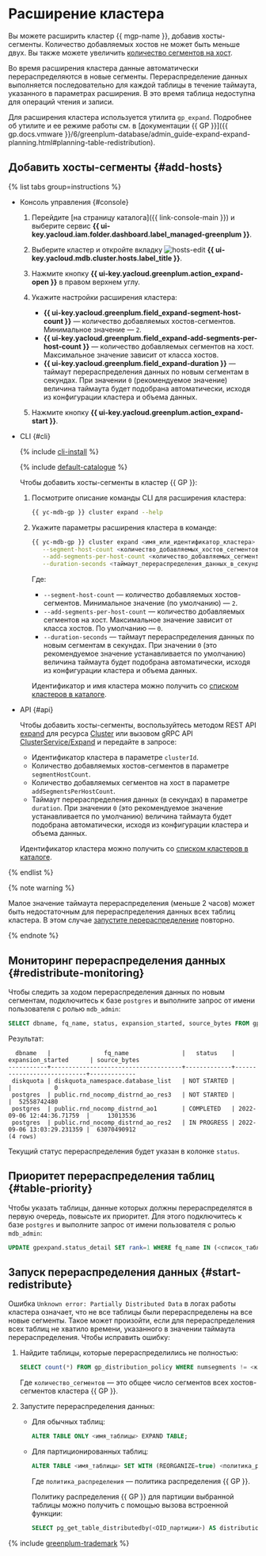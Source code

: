 # Расширение кластера

Вы можете расширить кластер {{ mgp-name }}, добавив хосты-сегменты. Количество добавляемых хостов не может быть меньше двух. Вы также можете увеличить [количество сегментов на хост](../../concepts/index.md).

Во время расширения кластера данные автоматически перераспределяются в новые сегменты. Перераспределение данных выполняется последовательно для каждой таблицы в течение таймаута, указанного в параметрах расширения. В это время таблица недоступна для операций чтения и записи.

Для расширения кластера используется утилита `gp_expand`. Подробнее об утилите и ее режиме работы см. в [документации {{ GP }}]({{ gp.docs.vmware }}/6/greenplum-database/admin_guide-expand-expand-planning.html#planning-table-redistribution).

## Добавить хосты-сегменты {#add-hosts}

{% list tabs group=instructions %}

- Консоль управления {#console}

    1. Перейдите [на страницу каталога]({{ link-console-main }}) и выберите сервис **{{ ui-key.yacloud.iam.folder.dashboard.label_managed-greenplum }}**.
    1. Выберите кластер и откройте вкладку ![hosts-edit](../../_assets/../../_assets/console-icons/cube.svg) **{{ ui-key.yacloud.mdb.cluster.hosts.label_title }}**.
    1. Нажмите кнопку **{{ ui-key.yacloud.greenplum.action_expand-open }}** в правом верхнем углу.
    1. Укажите настройки расширения кластера:

        * **{{ ui-key.yacloud.greenplum.field_expand-segment-host-count }}** — количество добавляемых хостов-сегментов. Минимальное значение — `2`.
        * **{{ ui-key.yacloud.greenplum.field_expand-add-segments-per-host-count }}** — количество добавляемых сегментов на хост. Максимальное значение зависит от класса хостов.
        * **{{ ui-key.yacloud.greenplum.field_expand-duration }}** — таймаут перераспределения данных по новым сегментам в секундах. При значении `0` (рекомендуемое значение) величина таймаута будет подобрана автоматически, исходя из конфигурации кластера и объема данных.
    1. Нажмите кнопку **{{ ui-key.yacloud.greenplum.action_expand-start }}**.

- CLI {#cli}

    {% include [cli-install](../../../_includes/cli-install.md) %}

    {% include [default-catalogue](../../../_includes/default-catalogue.md) %}

    Чтобы добавить хосты-сегменты в кластер {{ GP }}:

    1. Посмотрите описание команды CLI для расширения кластера:

        ```bash
        {{ yc-mdb-gp }} cluster expand --help
        ```

    1. Укажите параметры расширения кластера в команде:

        ```bash
        {{ yc-mdb-gp }} cluster expand <имя_или_идентификатор_кластера> \
           --segment-host-count <количество_добавляемых_хостов_сегментов> \
           --add-segments-per-host-count <количество_добавляемых_сегментов_на_хост> \
           --duration-seconds <таймаут_перераспределения_данных_в_секундах>
        ```

        Где:

        * `--segment-host-count` — количество добавляемых хостов-сегментов. Минимальное значение (по умолчанию) — `2`.
        * `--add-segments-per-host-count` — количество добавляемых сегментов на хост. Максимальное значение зависит от класса хостов. По умолчанию — `0`.
        * `--duration-seconds` — таймаут перераспределения данных по новым сегментам в секундах. При значении `0` (это рекомендуемое значение устанавливается по умолчанию) величина таймаута будет подобрана автоматически, исходя из конфигурации кластера и объема данных.

        Идентификатор и имя кластера можно получить со [списком кластеров в каталоге](../cluster-list.md#list-clusters).

- API {#api}

    Чтобы добавить хосты-сегменты, воспользуйтесь методом REST API [expand](../../api-ref/Cluster/expand.md) для ресурса [Cluster](../../api-ref/Cluster/index.md) или вызовом gRPC API [ClusterService/Expand](../../api-ref/grpc/cluster_service.md#Expand) и передайте в запросе:

    * Идентификатор кластера в параметре `clusterId`.
    * Количество добавляемых хостов-сегментов в параметре `segmentHostCount`.
    * Количество добавляемых сегментов на хост в параметре `addSegmentsPerHostCount`.
    * Таймаут перераспределения данных (в секундах) в параметре `duration`. При значении `0` (это рекомендуемое значение устанавливается по умолчанию) величина таймаута будет подобрана автоматически, исходя из конфигурации кластера и объема данных.

    Идентификатор кластера можно получить со [списком кластеров в каталоге](../cluster-list.md#list-clusters).

{% endlist %}

{% note warning %}

Малое значение таймаута перераспределения (меньше 2 часов) может быть недостаточным для перераспределения данных всех таблиц кластера. В этом случае [запустите перераспределение](#start-redistribute) повторно.

{% endnote %}

## Мониторинг перераспределения данных {#redistribute-monitoring}

Чтобы следить за ходом перераспределения данных по новым сегментам, подключитесь к базе `postgres` и выполните запрос от имени пользователя с ролью `mdb_admin`:

```sql
SELECT dbname, fq_name, status, expansion_started, source_bytes FROM gpexpand.status_detail;
```

Результат:

```text
  dbname   |               fq_name               |   status    |     expansion_started      | source_bytes
-----------+-------------------------------------+-------------+----------------------------+-------------
 diskquota | diskquota_namespace.database_list   | NOT STARTED |                            |            0
 postgres  | public.rnd_nocomp_distrnd_ao_res3   | NOT STARTED |                            |  52558742480
 postgres  | public.rnd_nocomp_distrnd_ao1       | COMPLETED   | 2022-09-06 12:44:36.71759  |     13013536
 postgres  | public.rnd_nocomp_distrnd_ao_res2   | IN PROGRESS | 2022-09-06 13:03:29.231359 |  63070490912
(4 rows)
```

Текущий статус перераспределения будет указан в колонке `status`.

## Приоритет перераспределения таблиц {#table-priority}

Чтобы указать таблицы, данные которых должны перераспределятся в первую очередь, повысьте их приоритет. Для этого подключитесь к базе `postgres` и выполните запрос от имени пользователя с ролью `mdb_admin`:

```sql
UPDATE gpexpand.status_detail SET rank=1 WHERE fq_name IN (<список_таблиц>);
```

## Запуск перераспределения данных {#start-redistribute}

Ошибка `Unknown error: Partially Distributed Data` в логах работы кластера означает, что не все таблицы были перераспределены на все новые сегменты. Такое может произойти, если для перераспределения всех таблиц не хватило времени, указанного в значении таймаута перераспределения. Чтобы исправить ошибку:

1. Найдите таблицы, которые перераспределились не полностью:

    ```sql
    SELECT count(*) FROM gp_distribution_policy WHERE numsegments != <количество_сегментов>;
    ```

    Где `количество_сегментов` — это общее число сегментов всех хостов-сегментов кластера {{ GP }}.

1. Запустите перераспределения данных:

    * Для обычных таблиц:

        ```sql
        ALTER TABLE ONLY <имя_таблицы> EXPAND TABLE;
        ```

    * Для партиционированных таблиц:

        ```sql
        ALTER TABLE <имя_таблицы> SET WITH (REORGANIZE=true) <политика_распределения>;
        ```

        Где `политика_распределения` — политика распределения {{ GP }}.

        Политику распределения {{ GP }} для партиции выбранной таблицы можно получить с помощью вызова встроенной функции:

        ```sql
        SELECT pg_get_table_distributedby(<OID_партиции>) AS distribution_policy;
        ```

{% include [greenplum-trademark](../../../_includes/mdb/mgp/trademark.md) %}
